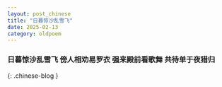 ```yaml
---
layout: post_chinese
title: "日暮惊沙乱雪飞"
date: 2025-02-13
category: oldpoem
---
```


### 日暮惊沙乱雪飞 傍人相劝易罗衣 强来殿前看歌舞 共待单于夜猎归
{: .chinese-blog }
